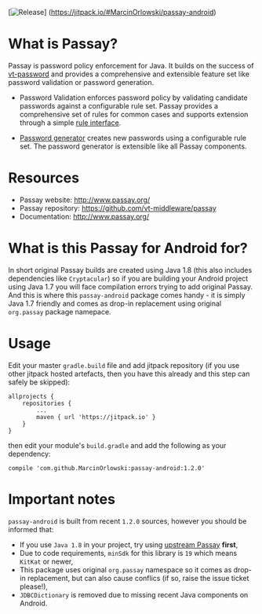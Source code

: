 [![Release](https://jitpack.io/v/MarcinOrlowski/passay-android.svg)]
(https://jitpack.io/#MarcinOrlowski/passay-android)



What is Passay?
===============
Passay is password policy enforcement for Java. It builds on the success of [vt-password](https://code.google.com/p/vt-middleware/wiki/vtpassword) and provides a comprehensive and extensible feature set like password validation or password generation. 

 * Password Validation enforces password policy by validating candidate passwords against a configurable rule set. Passay provides a comprehensive set of rules for common cases and supports extension through a simple [rule interface](http://www.passay.org/javadocs/org/passay/Rule.html).
 
 * [Password generator](http://www.passay.org/javadocs/org/passay/PasswordGenerator.html) creates new passwords using a configurable rule set. The password generator is extensible like all Passay components.

Resources
=========

 * Passay website: http://www.passay.org/
 * Passay repository: https://github.com/vt-middleware/passay
 * Documentation: http://www.passay.org/

What is this Passay for Android for?
====================================
In short original Passay builds are created using Java 1.8 (this also includes dependencies like `Cryptacular`) so if you are building your Android project using Java 1.7 you will face compilation errors trying to add original Passay. And this is where this `passay-android` package comes handy - it is simply Java 1.7 friendly and comes as drop-in replacement using original `org.passay` package namepace.

Usage
=====

Edit your master `gradle.build` file and add jitpack repository (if you use other jitpack hosted artefacts,
then you have this already and this step can safely be skipped):

    allprojects {
        repositories {
			...
			maven { url 'https://jitpack.io' }
		}
	}

then edit your module's `build.gradle` and add the following as your dependency:

    compile 'com.github.MarcinOrlowski:passay-android:1.2.0'


Important notes
===============

`passay-android` is built from recent `1.2.0` sources, however you should be informed that:

 * If you use `Java 1.8` in your project, try using [upstream Passay](http://www.passay.org/) **first**,
 * Due to code requirements, `minSdk` for this library is `19` which means `KitKat` or newer,
 * This package uses original `org.passay` namespace so it comes as drop-in replacement, but can also cause conflics (if so, raise the issue ticket please!),
 * `JDBCDictionary` is removed due to missing recent Java components on Android.
